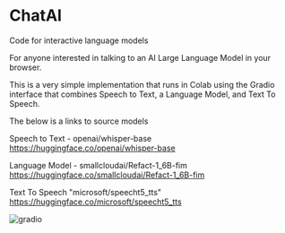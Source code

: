 # ChatAI
Code for interactive language models

For anyone interested in talking to an AI Large Language Model in your browser.

This is a very simple implementation that runs in Colab using the Gradio interface that combines Speech to Text, a Language Model, and Text To Speech. 

The below is a links to source models

Speech to Text - openai/whisper-base 
https://huggingface.co/openai/whisper-base

Language Model - smallcloudai/Refact-1_6B-fim
 https://huggingface.co/smallcloudai/Refact-1_6B-fim
 
Text To Speech
"microsoft/speecht5_tts"
https://huggingface.co/microsoft/speecht5_tts


![gradio](https://github.com/bwilkie/ChatAI/assets/40703571/d19f981e-1cd0-4bdd-b3ce-36311112e964)

